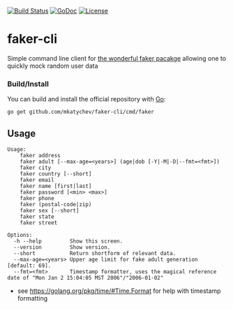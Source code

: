 [![Build Status](https://travis-ci.org/go-jira/jira.svg?branch=master)](https://travis-ci.org/go-jira/jira)
[![GoDoc](https://godoc.org/github.com/go-jira/jira?status.svg)](https://godoc.org/github.com/go-jira/jira)
[![License](https://img.shields.io/badge/License-Apache%202.0-blue.svg)](https://opensource.org/licenses/Apache-2.0)

# faker-cli

Simple command line client for [the wonderful faker pacakge](https://godoc.org/syreclabs.com/go/faker#pkg-constants) allowing one to quickly mock random user data

### Build/Install

You can build and install the official repository with [Go](https://golang.org/dl/):

	go get github.com/mkatychev/faker-cli/cmd/faker

## Usage

```
Usage:
	faker address
	faker adult [--max-age=<years>] (age|dob [-Y|-M|-D|--fmt=<fmt>])
	faker city
	faker country [--short]
	faker email
	faker name [first|last]
	faker password [<min> <max>]
	faker phone
	faker (postal-code|zip)
	faker sex [--short]
	faker state
	faker street

Options:
  -h --help         Show this screen.
  --version         Show version.
  --short           Return shortform of relevant data.
  --max-age=<years> Upper age limit for fake adult generation [default: 69].
  --fmt=<fmt>       Timestamp formatter, uses the magical reference date of "Mon Jan 2 15:04:05 MST 2006"/"2006-01-02"
```

* see https://golang.org/pkg/time/#Time.Format for help with timestamp formatting
